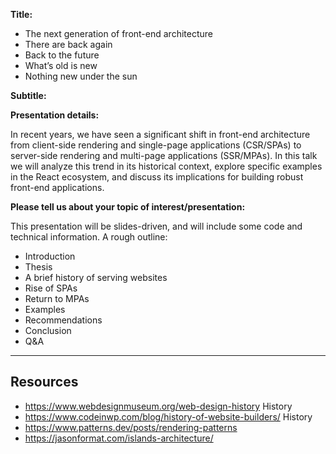 **Title:**

- The next generation of front-end architecture
- There are back again
- Back to the future
- What’s old is new
- Nothing new under the sun

**Subtitle:**

**Presentation details:**

In recent years, we have seen a significant shift in front-end architecture from
client-side rendering and single-page applications (CSR/SPAs) to server-side
rendering and multi-page applications (SSR/MPAs). In this talk we will analyze
this trend in its historical context, explore specific examples in the React
ecosystem, and discuss its implications for building robust front-end
applications.

**Please tell us about your topic of interest/presentation:**

This presentation will be slides-driven, and will include some code and
technical information. A rough outline:

- Introduction
- Thesis
- A brief history of serving websites
- Rise of SPAs
- Return to MPAs
- Examples
- Recommendations
- Conclusion
- Q&A

---

## Resources

- https://www.webdesignmuseum.org/web-design-history History
- https://www.codeinwp.com/blog/history-of-website-builders/ History
- https://www.patterns.dev/posts/rendering-patterns
- https://jasonformat.com/islands-architecture/

